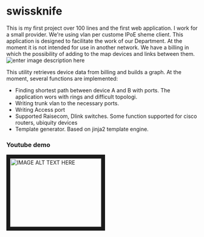 
# swissknife

This is my first project over 100 lines and the first web application.  I work for a small provider. We're using vlan per custome IPoE sheme client.  This application is designed to facilitate the work of our Department. At the moment it is not intended for use in another network. We have a billing in which the possibility of adding to the map devices and links between them.
![enter image description here](https://github.com/borgkun/swissknife/blob/master/demo.png?raw=true)

This utility retrieves device data from billing and builds a graph. 
At the moment, several functions are implemented:
	
 - Finding shortest path between device A and B with ports. The application wors with rings and difficult topologi.
 - Writing trunk vlan to the necessary ports.
 - Writing Access port
 - Supported Raisecom, Dlink switches. Some function supported for cisco routers, ubiquity devices
 - Template generator. Based on jinja2 template engine.

### Youtube demo
<a href="http://www.youtube.com/watch?feature=player_embedded&v=a54-OsptvU0
" target="_blank"><img src="http://img.youtube.com/vi/a54-OsptvU0/0.jpg" 
alt="IMAGE ALT TEXT HERE" width="240" height="180" border="10" /></a>
